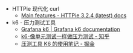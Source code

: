 - HTTPie 现代化 curl
	- [Main features - HTTPie 3.2.4 (latest) docs](https://httpie.io/docs/cli/main-features)
- k6 - 压力测试工具
	- [Grafana k6 | Grafana k6 documentation](https://grafana.com/docs/k6/latest/)
	- [k6-像单元测试一样做压力测试 - 知乎](https://zhuanlan.zhihu.com/p/481527374)
	- [压测工具 K6 的使用笔记 - 掘金](https://juejin.cn/post/7381781956727242764)